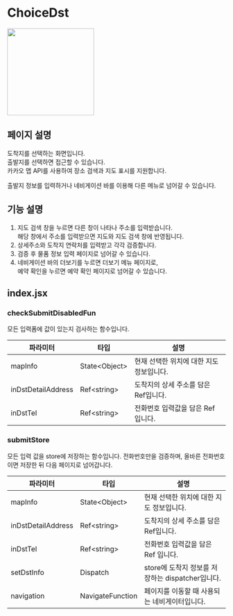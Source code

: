 # ChoiceDst

<img width="200" src="https://github.com/softeerbootcamp-3rd/Team4-HansalChai/assets/37495809/fadfca11-f54b-4436-aaf2-e8a4cce78474">

## 페이지 설명
도착지를 선택하는 화면입니다.<br/>
출발지를 선택하면 접근할 수 있습니다.<br/>
카카오 맵 API를 사용하여 장소 검색과 지도 표시를 지원합니다.

출발지 정보를 입력하거나 네비게이션 바를 이용해 다른 메뉴로 넘어갈 수 있습니다.

## 기능 설명
1. 지도 검색 창을 누르면 다른 창이 나타나 주소를 입력받습니다.<br/>해당 창에서 주소를 입력받으면 지도와 지도 검색 창에 반영됩니다.
2. 상세주소와 도착지 연락처를 입력받고 각각 검증합니다.
3. 검증 후 물품 정보 입력 페이지로 넘어갈 수 있습니다.
4. 네비게이션 바의 더보기를 누르면 더보기 메뉴 페이지로,<br/>예약 확인을 누르면 예약 확인 페이지로 넘어갈 수 있습니다.

## index.jsx

### checkSubmitDisabledFun
모든 입력폼에 값이 있는지 검사하는 함수입니다.

| 파라미터 | 타입 | 설명 |
|-------|-----|-----|
| mapInfo | State\<Object\> | 현재 선택한 위치에 대한 지도 정보입니다. |
| inDstDetailAddress | Ref\<string\> | 도착지의 상세 주소를 담은 Ref입니다. |
| inDstTel | Ref\<string\> | 전화번호 입력값을 담은 Ref 입니다. |

### submitStore
모든 입력 값을 store에 저장하는 함수입니다.
전화번호만을 검증하며, 올바른 전화번호이면 저장한 뒤 다음 페이지로 넘어갑니다.

| 파라미터 | 타입 | 설명 |
|-------|-----|-----|
| mapInfo | State\<Object\> | 현재 선택한 위치에 대한 지도 정보입니다. |
| inDstDetailAddress | Ref\<string\> | 도착지의 상세 주소를 담은 Ref입니다. |
| inDstTel | Ref\<string\> | 전화번호 입력값을 담은 Ref 입니다. |
| setDstInfo | Dispatch | store에 도착지 정보를 저장하는 dispatcher입니다. |
| navigation | NavigateFunction | 페이지를 이동할 때 사용되는 네비게이터입니다. |